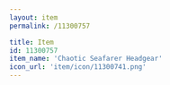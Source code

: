 ```yaml
---
layout: item
permalink: /11300757

title: Item
id: 11300757
item_name: 'Chaotic Seafarer Headgear'
icon_url: 'item/icon/11300741.png'
---
```

